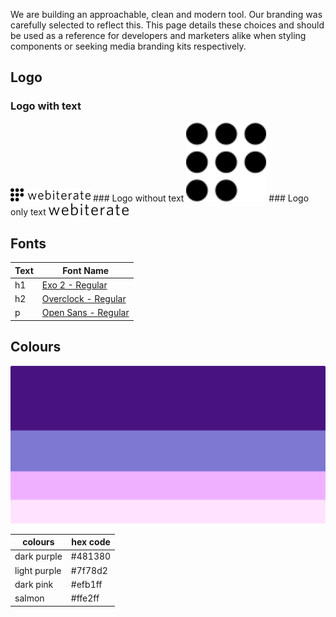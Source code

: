 We are building an approachable, clean and modern tool. Our branding was carefully selected to reflect this. This page details these choices and should be used as a reference for developers and marketers alike when styling components or seeking media branding kits respectively.

## Logo
### Logo with text
<img src="https://github.com/hippyhood/webiterate/blob/wiki/assets/wiki/logo-with-text.png" width="128" alt="Logo with text">
### Logo without text
<img src="https://github.com/hippyhood/webiterate/blob/wiki/assets/wiki/logo-no-text.png" width="128" alt="Logo without text">
### Logo only text
<img src="https://github.com/hippyhood/webiterate/blob/wiki/assets/wiki/logo-only-text.png" width="128" alt="Logo only text">

## Fonts

| Text | Font Name |
|------|-----------|
| h1 | [Exo 2 - Regular](https://fonts.google.com/specimen/Exo+2) |
| h2 | [Overclock - Regular](https://fonts.google.com/specimen/Overlock) |
| p | [Open Sans - Regular](https://fonts.google.com/specimen/Open+Sans) |

## Colours
![Palette](https://raw.githubusercontent.com/hippyhood/webiterate/wiki/assets/wiki/palette.png)

| colours | hex code |
|---------|----------|
| dark purple | #481380|
| light purple | #7f78d2|
| dark pink | #efb1ff|
| salmon | #ffe2ff|